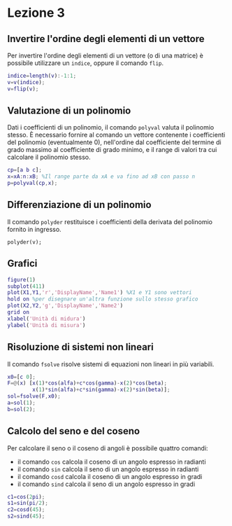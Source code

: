 # Lezione 3

## Invertire l'ordine degli elementi di un vettore

Per invertire l'ordine degli elementi di un vettore (o di una matrice) è possibile utilizzare un `indice`, oppure il comando `flip`.

```Matlab
indice=length(v):-1:1;
v=v(indice);
v=flip(v);
``` 
## Valutazione di un polinomio

Dati i coefficienti di un polinomio, il comando `polyval` valuta il polinomio stesso. È necessario fornire al comando un vettore contenente i coefficienti del polinomio (eventualmente 0), nell'ordine dal coefficiente del termine di grado massimo al coefficiente di grado minimo, e il range di valori tra cui calcolare il polinomio stesso.

```Matlab
cp=[a b c];
x=xA:n:xB; %Il range parte da xA e va fino ad xB con passo n
p=polyval(cp,x);
```

## Differenziazione di un polinomio

Il comando `polyder` restituisce i coefficienti della derivata del polinomio fornito in ingresso.

```Matlabd
polyder(v);
```

## Grafici

```Matlab
figure(1)
subplot(411)
plot(X1,Y1,'r','DisplayName','Name1') %X1 e Y1 sono vettori
hold on %per disegnare un'altra funzione sullo stesso grafico
plot(X2,Y2,'g','DisplayName','Name2')
grid on
xlabel('Unità di midura')
ylabel('Unità di misura')
```

## Risoluzione di sistemi non lineari

Il comando `fsolve` risolve sistemi di equazioni non lineari in più variabili.

```Matlab
x0=[c 0];
F=@(x) [x(1)*cos(alfa)+c*cos(gamma)-x(2)*cos(beta);
        x(1)*sin(alfa)+c*sin(gamma)-x(2)*sin(beta)];
sol=fsolve(F,x0);
a=sol(1);
b=sol(2);
```

## Calcolo del seno e del coseno

Per calcolare il seno o il coseno di angoli è possibile quattro comandi:
- il comando `cos` calcola il coseno di un angolo espresso in radianti
- il comando `sin` calcola il seno di un angolo espresso in radianti
- il comando `cosd` calcola il coseno di un angolo espresso in gradi
- il comando `sind` calcola il seno di un angolo espresso in gradi

```Matlab
c1=cos(2pi);
s1=sin(pi/2);
c2=cosd(45);
s2=sind(45);
```